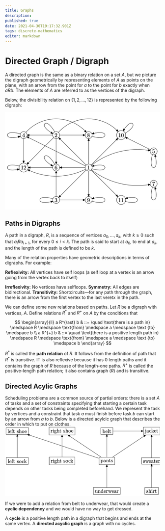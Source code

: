 ```yaml
---
title: Graphs
description: 
published: true
date: 2021-04-30T19:17:32.901Z
tags: discrete-mathematics
editor: markdown
---
```


# Directed Graph / Digraph
A directed graph is the same as a binary relation on a set $A$, but we picture the digraph geometrically by representing elements of $A$ as points on the plane, with an arrow from the point for $a$ to the point for $b$ exactly when $aRb$. The elements of $A$ are referred to as the vertices of the digraph.

Below, the divisibility relation on $\{1,2, \ldots, 12\}$ is represented by the following digraph:

![digraph_example_1.png](/digraph_example_1.png)

## Paths in Digraphs
A path in a digraph, $R$, is a sequence of vertices $a_{0}, \ldots, a_{k}$, with $k \ge 0$ such that $a_{i} R a_{i+1}$, for every $0 \le i \lt k$. The path is said to start at $a_0$, to end at $a_k$, and the length of the path is defined to be $k$.

Many of the relation properties have geometric descriptions in terms of digraphs. For example: 

**Reflexivity:** All vertices have self loops (a self loop at a vertex is an arrow going from the vertex back to itself)

**Irreflexivity:** No vertices have selfloops.
**Symmetry:** All edges are bidirectional. 
**Transitivity:** Shortcircuits—for any path through the graph, there is an arrow from the first vertex to the last veretx in the path. 


We can define some new relations based on paths. Let $R$ be a digraph with vertices, $A$. Define relations $R^{\ast}$ and $R^+$ on $A$ by the conditions that 

$$
\begin{array}{ll}
a R^{\ast} b & ::=  \quad \text{there is a path in} \medspace R \medspace \text{from} \medspace a \medspace \text {to} \medspace b \\
a R^{+} b & ::= \quad \text{there is a positive length path in} \medspace R \medspace \text{from} \medspace a \medspace \text {to} \medspace b 
\end{array}
$$

$R^{\ast}$ is called the **path relation** of $R$. It follows from the definition of path that $R^{\ast}$ is transitive. IT is also reflexive because it has $0$ length paths and it contains the graph of $R$ because of the length-one paths. $R^+$ is called the positive-length path relation; it also contains graph $(R)$ and is transitive.

## Directed Acylic Graphs
Scheduling problems are a common source of partial orders: there is a set $A$ of tasks and a set of constraints specifying that starting a certain task depends on other tasks being completed beforehand. We represent the task by vertices and a constraint that task $a$ must finish before task $b$ can start by an arrow from $a$ to $b$. 
Below is a directed acylcic graph that describes the order in which to put on clothes.
![directed_acyclic_graph_example.png](/directed_acyclic_graph_example.png)

If we were to add a relation from belt to underwear, that would create a **cyclic dependency** and we would have no way to get dressed.

A **cycle** is a positive length path in a digraph that begins and ends at the same vertex. A **directed acyclic graph** is a graph with no cycles.